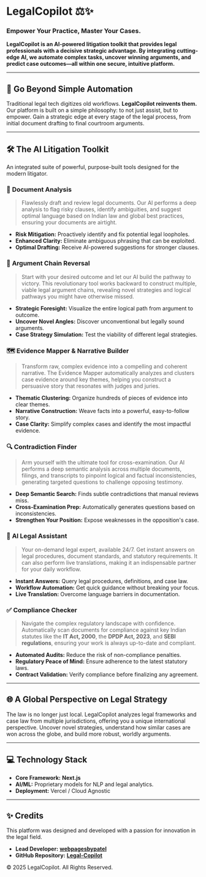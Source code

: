 # LegalCopilot ⚖️✨

### Empower Your Practice, Master Your Cases.

**LegalCopilot is an AI-powered litigation toolkit that provides legal professionals with a decisive strategic advantage. By integrating cutting-edge AI, we automate complex tasks, uncover winning arguments, and predict case outcomes—all within one secure, intuitive platform.**

---

## 🚀 Go Beyond Simple Automation

Traditional legal tech digitizes old workflows. **LegalCopilot reinvents them.** Our platform is built on a simple philosophy: to not just assist, but to empower. Gain a strategic edge at every stage of the legal process, from initial document drafting to final courtroom arguments.

---

## 🛠️ The AI Litigation Toolkit

An integrated suite of powerful, purpose-built tools designed for the modern litigator.

### 📄 **Document Analysis**
> Flawlessly draft and review legal documents. Our AI performs a deep analysis to flag risky clauses, identify ambiguities, and suggest optimal language based on Indian law and global best practices, ensuring your documents are airtight.

- **Risk Mitigation:** Proactively identify and fix potential legal loopholes.
- **Enhanced Clarity:** Eliminate ambiguous phrasing that can be exploited.
- **Optimal Drafting:** Receive AI-powered suggestions for stronger clauses.

### 🧠 **Argument Chain Reversal**
> Start with your desired outcome and let our AI build the pathway to victory. This revolutionary tool works backward to construct multiple, viable legal argument chains, revealing novel strategies and logical pathways you might have otherwise missed.

- **Strategic Foresight:** Visualize the entire logical path from argument to outcome.
- **Uncover Novel Angles:** Discover unconventional but legally sound arguments.
- **Case Strategy Simulation:** Test the viability of different legal strategies.

### 🗺️ **Evidence Mapper & Narrative Builder**
> Transform raw, complex evidence into a compelling and coherent narrative. The Evidence Mapper automatically analyzes and clusters case evidence around key themes, helping you construct a persuasive story that resonates with judges and juries.

- **Thematic Clustering:** Organize hundreds of pieces of evidence into clear themes.
- **Narrative Construction:** Weave facts into a powerful, easy-to-follow story.
- **Case Clarity:** Simplify complex cases and identify the most impactful evidence.

### 🔍 **Contradiction Finder**
> Arm yourself with the ultimate tool for cross-examination. Our AI performs a deep semantic analysis across multiple documents, filings, and transcripts to pinpoint logical and factual inconsistencies, generating targeted questions to challenge opposing testimony.

- **Deep Semantic Search:** Finds subtle contradictions that manual reviews miss.
- **Cross-Examination Prep:** Automatically generates questions based on inconsistencies.
- **Strengthen Your Position:** Expose weaknesses in the opposition's case.

### 🤖 **AI Legal Assistant**
> Your on-demand legal expert, available 24/7. Get instant answers on legal procedures, document standards, and statutory requirements. It can also perform live translations, making it an indispensable partner for your daily workflow.

- **Instant Answers:** Query legal procedures, definitions, and case law.
- **Workflow Automation:** Get quick guidance without breaking your focus.
- **Live Translation:** Overcome language barriers in documentation.

### ✅ **Compliance Checker**
> Navigate the complex regulatory landscape with confidence. Automatically scan documents for compliance against key Indian statutes like the **IT Act, 2000**, the **DPDP Act, 2023**, and **SEBI regulations**, ensuring your work is always up-to-date and compliant.

- **Automated Audits:** Reduce the risk of non-compliance penalties.
- **Regulatory Peace of Mind:** Ensure adherence to the latest statutory laws.
- **Contract Validation:** Verify compliance before finalizing any agreement.

---

## 🌐 A Global Perspective on Legal Strategy

The law is no longer just local. LegalCopilot analyzes legal frameworks and case law from multiple jurisdictions, offering you a unique international perspective. Uncover novel strategies, understand how similar cases are won across the globe, and build more robust, worldly arguments.

---

## 💻 Technology Stack

*   **Core Framework:** **Next.js**
*   **AI/ML:** Proprietary models for NLP and legal analytics.
*   **Deployment:** Vercel / Cloud Agnostic

---

## ✨ Credits

This platform was designed and developed with a passion for innovation in the legal field.

*   **Lead Developer:** [**webpagesbypatel**](https://github.com/webpagesbypatel)
*   **GitHub Repository:** [**Legal-Copilot**](https://github.com/webpagesbypatel/Legal-Copilot)

© 2025 LegalCopilot. All Rights Reserved.